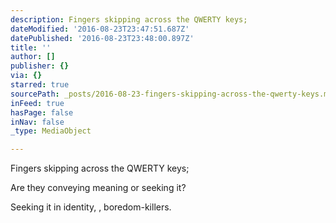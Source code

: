```yaml
---
description: Fingers skipping across the QWERTY keys;
dateModified: '2016-08-23T23:47:51.687Z'
datePublished: '2016-08-23T23:48:00.897Z'
title: ''
author: []
publisher: {}
via: {}
starred: true
sourcePath: _posts/2016-08-23-fingers-skipping-across-the-qwerty-keys.md
inFeed: true
hasPage: false
inNav: false
_type: MediaObject

---
```

Fingers skipping across the QWERTY keys;

Are they conveying meaning or seeking it?

Seeking it in identity, , boredom-killers.